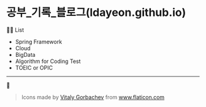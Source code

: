 # 공부_기록_블로그(ldayeon.github.io)

👩‍🎓 List
+ Spring Framework
+ Cloud
+ BigData
+ Algorithm for Coding Test
+ TOEIC or OPIC

---

🙏

> Icons made by <a href="https://www.flaticon.com/free-icon/cat_2325310?term=kitty&page=2&position=10" title="Vitaly Gorbachev">Vitaly Gorbachev</a> from <a href="https://www.flaticon.com/" title="Flaticon"> www.flaticon.com</a>
